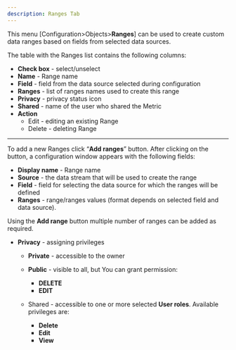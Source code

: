 ```yaml
---
description: Ranges Tab
---
```


This menu [Configuration>Objects>**Ranges**] can be used to create custom data ranges based on fields from selected data sources.

The table with the Ranges list contains the following columns:

- **Check box** - select/unselect
- **Name** - Range name
- **Field** - field from the data source selected during configuration
- **Ranges** - list of ranges names used to create this range
- **Privacy** - privacy status icon
- **Shared** - name of the user who shared the Metric
- **Action**
  - Edit - editing an existing Range
  - Delete - deleting Range

---

To add a new Ranges click “**Add ranges**” button. After clicking on the button, a configuration window appears with the following fields:

- **Display name** - Range name
- **Source** - the data stream that will be used to create the range
- **Field** - field for selecting the data source for which the ranges will be defined
- **Ranges** - range/ranges values  (format depends on selected field and data source).

Using the **Add range** button multiple number of ranges can be added as required.

- **Privacy** - assigning privileges 

  - **Private** - accessible to the owner

  - **Public** - visible to all, but You can grant permission:
    - **DELETE**
    - **EDIT**

  - Shared - accessible to one or more selected **User roles**. Available privileges are:
    - **Delete**
    - **Edit**
    - **View**









